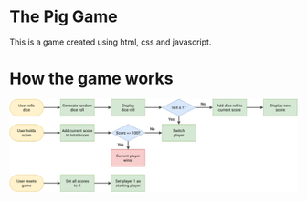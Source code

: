 # The Pig Game

This is a game created using html, css and javascript.

# How the game works

<img src="./pig-game-flowchart.png" alt="pig game flowchart" />